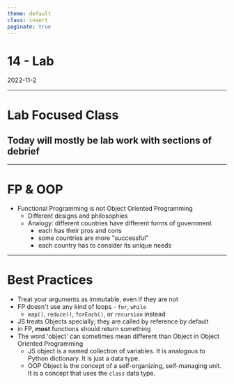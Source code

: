 ```yaml
---
theme: default
class: invert
paginate: true
---
```


# 14 - Lab
2022-11-2

---

# Lab Focused Class
## Today will mostly be lab work with sections of debrief

---

# FP & OOP

- Functional Programming is not Object Oriented Programming
  - Different designs and philosophies
  - Analogy: different countries have different forms of government
	- each has their pros and cons
	- some countries are more "successful"
	- each country has to consider its unique needs

---

# Best Practices

- Treat your arguments as immutable, even if they are not
- FP doesn't use any kind of loops - `for`, `while`
  - `map()`, `reduce()`, `forEach()`, or `recursion` instead
- JS treats Objects specially; they are called by reference by default
- in FP, **most** functions should return something
- The word 'object' can sometimes mean different than Object in Object Oriented Programming
  - JS object is a named collection of variables. It is analogous to Python dictionary. It is just a data type.
  - OOP Object is the concept of a self-organizing, self-managing unit. It is a concept that uses the `class` data type.
